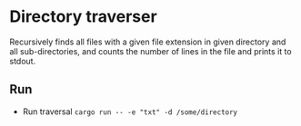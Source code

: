 # Directory traverser

Recursively finds all files with a given file extension in given directory and all sub-directories, and counts the number of lines in the file and prints it to stdout.

## Run

- Run traversal `cargo run -- -e "txt" -d /some/directory`
